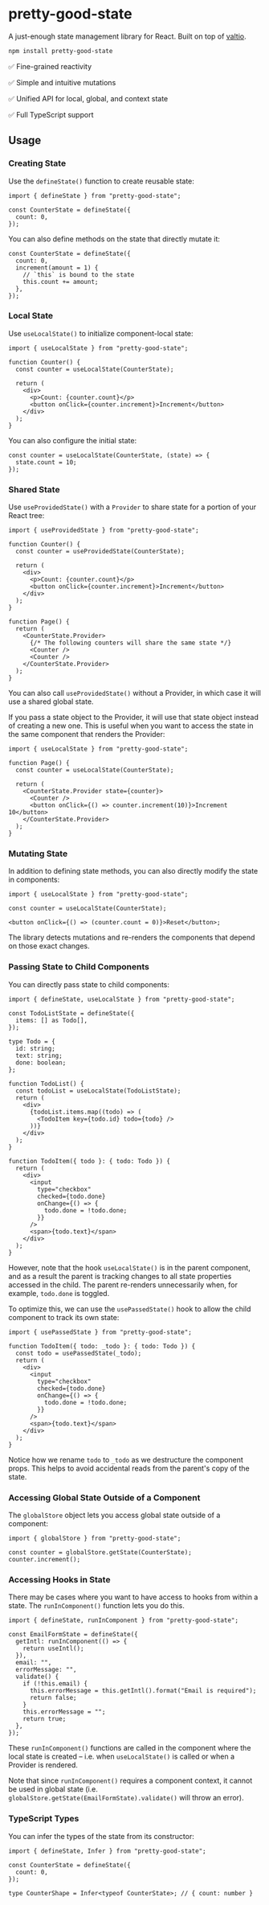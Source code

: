 # pretty-good-state

A just-enough state management library for React. Built on top of [valtio](https://github.com/pmndrs/valtio).

```bash
npm install pretty-good-state
```

✅ Fine-grained reactivity

✅ Simple and intuitive mutations

✅ Unified API for local, global, and context state

✅ Full TypeScript support

## Usage

### Creating State

Use the `defineState()` function to create reusable state:

```tsx
import { defineState } from "pretty-good-state";

const CounterState = defineState({
  count: 0,
});
```

You can also define methods on the state that directly mutate it:

```tsx
const CounterState = defineState({
  count: 0,
  increment(amount = 1) {
    // `this` is bound to the state
    this.count += amount;
  },
});
```

### Local State

Use `useLocalState()` to initialize component-local state:

```tsx
import { useLocalState } from "pretty-good-state";

function Counter() {
  const counter = useLocalState(CounterState);

  return (
    <div>
      <p>Count: {counter.count}</p>
      <button onClick={counter.increment}>Increment</button>
    </div>
  );
}
```

You can also configure the initial state:

```tsx
const counter = useLocalState(CounterState, (state) => {
  state.count = 10;
});
```

### Shared State

Use `useProvidedState()` with a `Provider` to share state for a portion
of your React tree:

```tsx
import { useProvidedState } from "pretty-good-state";

function Counter() {
  const counter = useProvidedState(CounterState);

  return (
    <div>
      <p>Count: {counter.count}</p>
      <button onClick={counter.increment}>Increment</button>
    </div>
  );
}

function Page() {
  return (
    <CounterState.Provider>
      {/* The following counters will share the same state */}
      <Counter />
      <Counter />
    </CounterState.Provider>
  );
}
```

You can also call `useProvidedState()` without a Provider, in which case it will
use a shared global state.

If you pass a state object to the Provider, it will use that state object
instead of creating a new one. This is useful when you want to access the state
in the same component that renders the Provider:

```tsx
import { useLocalState } from "pretty-good-state";

function Page() {
  const counter = useLocalState(CounterState);

  return (
    <CounterState.Provider state={counter}>
      <Counter />
      <button onClick={() => counter.increment(10)}>Increment 10</button>
    </CounterState.Provider>
  );
}
```

### Mutating State

In addition to defining state methods, you can also directly modify the state in
components:

```tsx
import { useLocalState } from "pretty-good-state";

const counter = useLocalState(CounterState);

<button onClick={() => (counter.count = 0)}>Reset</button>;
```

The library detects mutations and re-renders the components that depend on those
exact changes.

### Passing State to Child Components

You can directly pass state to child components:

```tsx
import { defineState, useLocalState } from "pretty-good-state";

const TodoListState = defineState({
  items: [] as Todo[],
});

type Todo = {
  id: string;
  text: string;
  done: boolean;
};

function TodoList() {
  const todoList = useLocalState(TodoListState);
  return (
    <div>
      {todoList.items.map((todo) => (
        <TodoItem key={todo.id} todo={todo} />
      ))}
    </div>
  );
}

function TodoItem({ todo }: { todo: Todo }) {
  return (
    <div>
      <input
        type="checkbox"
        checked={todo.done}
        onChange={() => {
          todo.done = !todo.done;
        }}
      />
      <span>{todo.text}</span>
    </div>
  );
}
```

However, note that the hook `useLocalState()` is in the parent component,
and as a result the parent is tracking changes to all state properties accessed
in the child. The parent re-renders unnecessarily when, for example, `todo.done`
is toggled.

To optimize this, we can use the `usePassedState()` hook to allow the child
component to track its own state:

```tsx
import { usePassedState } from "pretty-good-state";

function TodoItem({ todo: _todo }: { todo: Todo }) {
  const todo = usePassedState(_todo);
  return (
    <div>
      <input
        type="checkbox"
        checked={todo.done}
        onChange={() => {
          todo.done = !todo.done;
        }}
      />
      <span>{todo.text}</span>
    </div>
  );
}
```

Notice how we rename `todo` to `_todo` as we destructure the component props.
This helps to avoid accidental reads from the parent's copy of the state.

### Accessing Global State Outside of a Component

The `globalStore` object lets you access global state outside of a component:

```tsx
import { globalStore } from "pretty-good-state";

const counter = globalStore.getState(CounterState);
counter.increment();
```

### Accessing Hooks in State

There may be cases where you want to have access to hooks from within a state.
The `runInComponent()` function lets you do this.

```tsx
import { defineState, runInComponent } from "pretty-good-state";

const EmailFormState = defineState({
  getIntl: runInComponent(() => {
    return useIntl();
  }),
  email: "",
  errorMessage: "",
  validate() {
    if (!this.email) {
      this.errorMessage = this.getIntl().format("Email is required");
      return false;
    }
    this.errorMessage = "";
    return true;
  },
});
```

These `runInComponent()` functions are called in the component where the local
state is created – i.e. when `useLocalState()` is called or when a Provider is
rendered.

Note that since `runInComponent()` requires a component context, it cannot be
used in global state (i.e.
`globalStore.getState(EmailFormState).validate()` will throw an error).

### TypeScript Types

You can infer the types of the state from its constructor:

```tsx
import { defineState, Infer } from "pretty-good-state";

const CounterState = defineState({
  count: 0,
});

type CounterShape = Infer<typeof CounterState>; // { count: number }
```
